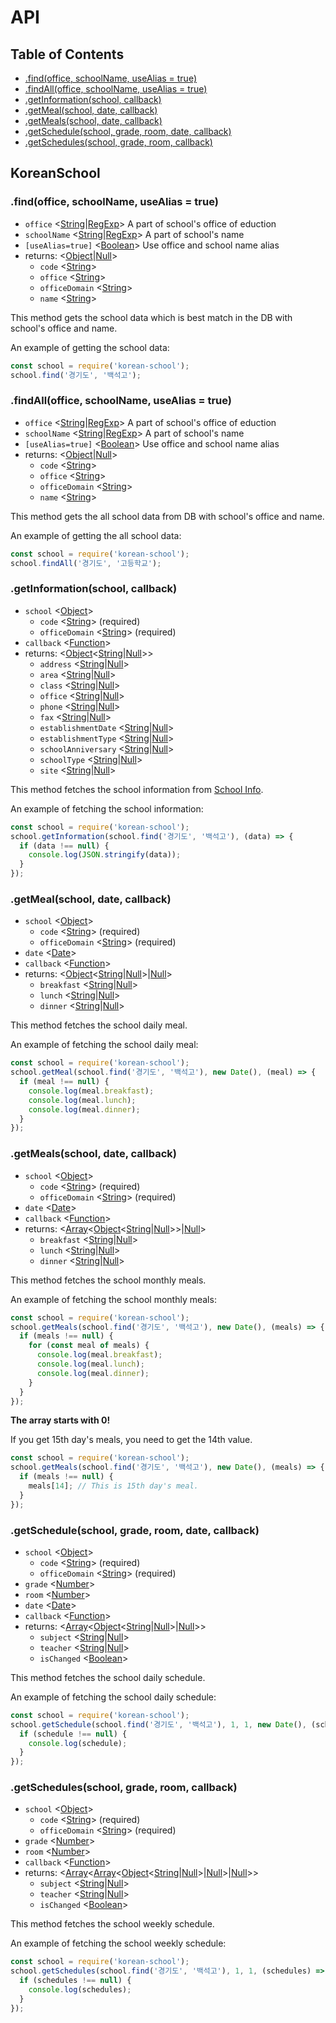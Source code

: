 # API

## Table of Contents

- [.find(office, schoolName, useAlias = true)](#findoffice-schoolname-usealias--true)
- [.findAll(office, schoolName, useAlias = true)](#findalloffice-schoolname-usealias--true)
- [.getInformation(school, callback)](#getinformationschool-callback)
- [.getMeal(school, date, callback)](#getmealschool-date-callback)
- [.getMeals(school, date, callback)](#getmealsschool-date-callback)
- [.getSchedule(school, grade, room, date, callback)](#getscheduleschool-grade-room-date-callback)
- [.getSchedules(school, grade, room, callback)](#getschedulesschool-grade-room-callback)

## KoreanSchool

### .find(office, schoolName, useAlias = true)

- `office` <[String]|[RegExp]> A part of school's office of eduction
- `schoolName` <[String]|[RegExp]> A part of school's name
- `[useAlias=true]` <[Boolean]> Use office and school name alias
- returns: <[Object]|[Null]>
  - `code` <[String]>
  - `office` <[String]>
  - `officeDomain` <[String]>
  - `name` <[String]>

This method gets the school data which is best match in the DB with school's office and name.

An example of getting the school data:

```javascript
const school = require('korean-school');
school.find('경기도', '백석고');
```

### .findAll(office, schoolName, useAlias = true)

- `office` <[String]|[RegExp]> A part of school's office of eduction
- `schoolName` <[String]|[RegExp]> A part of school's name
- `[useAlias=true]` <[Boolean]> Use office and school name alias
- returns: <[Object]|[Null]>
  - `code` <[String]>
  - `office` <[String]>
  - `officeDomain` <[String]>
  - `name` <[String]>

This method gets the all school data from DB with school's office and name.

An example of getting the all school data:

```javascript
const school = require('korean-school');
school.findAll('경기도', '고등학교');
```

### .getInformation(school, callback)

- `school` <[Object]>
  - `code` <[String]> (required)
  - `officeDomain` <[String]> (required)
- `callback` <[Function]>
- returns: <[Object]<[String]|[Null]>>
  - `address` <[String]|[Null]>
  - `area` <[String]|[Null]>
  - `class` <[String]|[Null]>
  - `office` <[String]|[Null]>
  - `phone` <[String]|[Null]>
  - `fax` <[String]|[Null]>
  - `establishmentDate` <[String]|[Null]>
  - `establishmentType` <[String]|[Null]>
  - `schoolAnniversary` <[String]|[Null]>
  - `schoolType` <[String]|[Null]>
  - `site` <[String]|[Null]>

This method fetches the school information from [School Info](http://www.schoolinfo.go.kr/).

An example of fetching the school information:

```javascript
const school = require('korean-school');
school.getInformation(school.find('경기도', '백석고'), (data) => {
  if (data !== null) {
    console.log(JSON.stringify(data));
  }
});
```

### .getMeal(school, date, callback)

- `school` <[Object]>
  - `code` <[String]> (required)
  - `officeDomain` <[String]> (required)
- `date` <[Date]>
- `callback` <[Function]>
- returns: <[Object]<[String]|[Null]>|[Null]>
  - `breakfast` <[String]|[Null]>
  - `lunch` <[String]|[Null]>
  - `dinner` <[String]|[Null]>

This method fetches the school daily meal.

An example of fetching the school daily meal:

```javascript
const school = require('korean-school');
school.getMeal(school.find('경기도', '백석고'), new Date(), (meal) => {
  if (meal !== null) {
    console.log(meal.breakfast);
    console.log(meal.lunch);
    console.log(meal.dinner);
  }
});
```

### .getMeals(school, date, callback)

- `school` <[Object]>
  - `code` <[String]> (required)
  - `officeDomain` <[String]> (required)
- `date` <[Date]>
- `callback` <[Function]>
- returns: <[Array]<[Object]<[String]|[Null]>>|[Null]>
  - `breakfast` <[String]|[Null]>
  - `lunch` <[String]|[Null]>
  - `dinner` <[String]|[Null]>

This method fetches the school monthly meals.

An example of fetching the school monthly meals:

```javascript
const school = require('korean-school');
school.getMeals(school.find('경기도', '백석고'), new Date(), (meals) => {
  if (meals !== null) {
    for (const meal of meals) {
      console.log(meal.breakfast);
      console.log(meal.lunch);
      console.log(meal.dinner);
    }
  }
});
```

**The array starts with 0!**

If you get 15th day's meals, you need to get the 14th value.

```javascript
const school = require('korean-school');
school.getMeals(school.find('경기도', '백석고'), new Date(), (meals) => {
  if (meals !== null) {
    meals[14]; // This is 15th day's meal.
  }
});
```

### .getSchedule(school, grade, room, date, callback)

- `school` <[Object]>
  - `code` <[String]> (required)
  - `officeDomain` <[String]> (required)
- `grade` <[Number]>
- `room` <[Number]>
- `date` <[Date]>
- `callback` <[Function]>
- returns: <[Array]<[Object]<[String]|[Null]>|[Null]>>
  - `subject` <[String]|[Null]>
  - `teacher` <[String]|[Null]>
  - `isChanged` <[Boolean]>

This method fetches the school daily schedule.

An example of fetching the school daily schedule:

```javascript
const school = require('korean-school');
school.getSchedule(school.find('경기도', '백석고'), 1, 1, new Date(), (schedule) => {
  if (schedule !== null) {
    console.log(schedule);
  }
});
```

### .getSchedules(school, grade, room, callback)

- `school` <[Object]>
  - `code` <[String]> (required)
  - `officeDomain` <[String]> (required)
- `grade` <[Number]>
- `room` <[Number]>
- `callback` <[Function]>
- returns: <[Array]<[Array]<[Object]<[String]|[Null]>|[Null]>|[Null]>>
  - `subject` <[String]|[Null]>
  - `teacher` <[String]|[Null]>
  - `isChanged` <[Boolean]>

This method fetches the school weekly schedule.

An example of fetching the school weekly schedule:

```javascript
const school = require('korean-school');
school.getSchedules(school.find('경기도', '백석고'), 1, 1, (schedules) => {
  if (schedules !== null) {
    console.log(schedules);
  }
});
```

[Array]: https://developer.mozilla.org/en-US/docs/Web/JavaScript/Reference/Global_Objects/Array "Array"
[Boolean]: https://developer.mozilla.org/en-US/docs/Web/JavaScript/Data_structures#Boolean_type "Boolean"
[Date]: https://developer.mozilla.org/en-US/docs/Web/JavaScript/Reference/Global_Objects/Date "Date"
[Function]: https://developer.mozilla.org/en-US/docs/Web/JavaScript/Reference/Global_Objects/Function "Function"
[Null]: https://developer.mozilla.org/en-US/docs/Web/JavaScript/Data_structures#Null_type "Null"
[Number]: https://developer.mozilla.org/en-US/docs/Web/JavaScript/Data_structures#Number_type "Number"
[Object]: https://developer.mozilla.org/en-US/docs/Web/JavaScript/Reference/Global_Objects/Object "Object"
[RegExp]: https://developer.mozilla.org/en-US/docs/Web/JavaScript/Reference/Global_Objects/RegExp "RegExp"
[String]: https://developer.mozilla.org/en-US/docs/Web/JavaScript/Data_structures#String_type "String"
